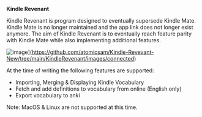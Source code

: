 <b>Kindle Revenant</b>

Kindle Revenant is program designed to eventually supersede Kindle Mate.
Kindle Mate is no longer maintained and the app link does not longer exist anymore. The aim of Kindle Revenant is to eventually reach feature parity with Kindle Mate while also implementing additional features.

![image](https://github.com/atomicsam/Kindle-Revevant-New/7269ba79-509c-4441-b1e2-d5a366c79f6e)](https://github.com/atomicsam/Kindle-Revevant-New/tree/main/KindleRevenant/images/connected)

At the time of writing the following features are supported:
<ul>
  <li>Importing, Merging & Displaying Kindle Vocabulary</li>
  <li>Fetch and add definitions to vocabulary from online (English only)</li>
  <li>Export vocabulary to anki</li>
</ul>


Note: MacOS & Linux are not supported at this time.
